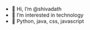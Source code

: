 - 👋 Hi, I’m @shivadath
- 👀 I’m interested in technology
- 🌱 Python, java, css, javascript

<!---
Shivajithu123/Shivajithu123 is a ✨ special ✨ repository because its `README.md` (this file) appears on your GitHub profile.
You can click the Preview link to take a look at your changes.
--->
